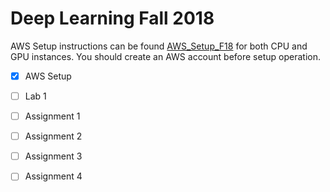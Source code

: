 # Deep Learning Fall 2018

AWS Setup instructions can be found [AWS_Setup_F18](/AWS_Setup.md) for both CPU and GPU instances. You should create an AWS account before setup operation.


- [x] AWS Setup
- [ ] Lab 1
- [ ] Assignment 1
- [ ] Assignment 2
- [ ] Assignment 3
- [ ] Assignment 4
  